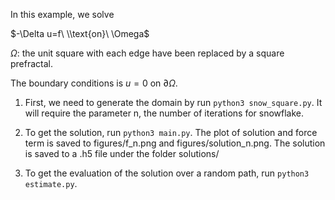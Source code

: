 In this example, we solve

$-\Delta u=f\ \\text{on}\ \Omega$

$\Omega$: the unit square with each edge have been replaced by a square prefractal.

The boundary conditions is $u=0$ on $\partial \Omega$. 

1. First, we need to generate the domain by run `python3 snow_square.py`. It will require the parameter n, the number of iterations for snowflake.

2. To get the solution, run `python3 main.py`. The plot of solution and force term is saved to  figures/f_n.png and figures/solution_n.png. The solution is saved to a .h5 file under the folder solutions/

3. To get the evaluation of the solution over a random path, run `python3 estimate.py`.





